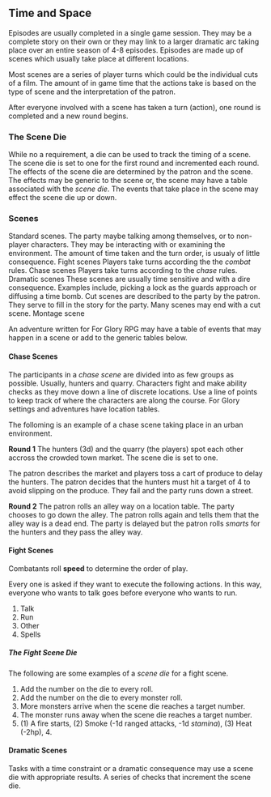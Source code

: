 ## Time and Space

Episodes are usually completed in a single game session.
They may be a complete story on their own or they may link to a larger dramatic arc taking place over an entire season of 4-8 episodes.
Episodes are made up of scenes which usually take place at different locations.

Most scenes are a series of player turns which could be the individual cuts of a film.
The amount of in game time that the actions take is based on the type of scene and the interpretation of the patron.

After everyone involved with a scene has taken a turn (action), one round is completed and a new round begins.

### The Scene Die

While no a requirement, a die can be used to track the timing of a scene.
The scene die is set to one for the first round and incremented each round.
The effects of the scene die are determined by the patron and the scene.
The effects may be generic to the scene or, the scene may have a table associated with the _scene die_.
The events that take place in the scene may effect the scene die up or down.

### Scenes

Standard scenes.
The party maybe talking among themselves, or to non-player characters.
They may be interacting with or examining the environment.
The amount of time taken and the turn order, is usualy of little consequence.
Fight scenes
Players take turns according the the _combat_ rules.
Chase scenes
Players take turns according to the _chase_ rules.
Dramatic scenes
These scenes are usually time sensitive and with a dire consequence.
Examples include, picking a lock as the guards approach or diffusing a time bomb.
Cut scenes are described to the party by the patron.
They serve to fill in the story for the party.
Many scenes may end with a cut scene.
Montage scene

An adventure written for For Glory RPG may have a table of events that may happen in a scene or add to the generic tables below.

#### Chase Scenes

The participants in a _chase scene_ are divided into as few groups as possible.
Usually, hunters and quarry.
Characters fight and make ability checks as they move down a line of discrete locations.
Use a line of points to keep track of where the characters are along the course.
For Glory settings and adventures have location tables.

The folloming is an example of a chase scene taking place in an urban environment.

**Round 1** The hunters (3d) and the quarry (the players) spot each other accross the crowded town market.
The scene die is set to one.

The patron describes the market and players toss a cart of produce to delay the hunters.
The patron decides that the hunters must hit a target of 4 to avoid slipping on the produce.
They fail and the party runs down a street.

**Round 2** The patron rolls an alley way on a location table. The party chooses to go down the alley. The patron rolls again and tells them that the alley way is a dead end. The party is delayed but the patron rolls _smarts_ for the hunters and they pass the alley way.

#### Fight Scenes

Combatants roll **speed** to determine the order of play.

Every one is asked if they want to execute the following actions. In this way, everyone who wants to talk goes before everyone who wants to run.

1. Talk
2. Run
3. Other
4. Spells

##### The Fight Scene Die

The following are some examples of a _scene die_ for a fight scene.

1. Add the number on the die to every roll.
1. Add the number on the die to every monster roll.
1. More monsters arrive when the scene die reaches a target number.
1. The monster runs away when the scene die reaches a target number.
1. (1) A fire starts, (2) Smoke (-1d ranged attacks, -1d _stamina_), (3) Heat (-2hp), 4.

#### Dramatic Scenes

Tasks with a time constraint or a dramatic consequence may use a scene die with appropriate results.
A series of checks that increment the scene die.


